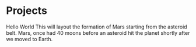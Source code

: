 Projects
========

Hello World
This will layout the formation of Mars starting from the asteroid belt.
Mars, once had 40 moons before an asteroid hit the planet shortly after we moved to Earth.
